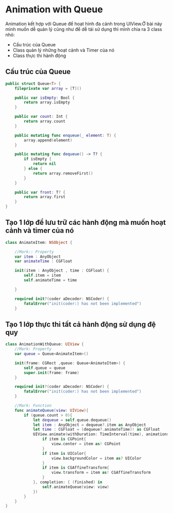 # **Animation with Queue**

Animation kết hợp với Queue để hoạt hình đa cảnh trong UIView.Ở bài này mình muốn dễ quản lý cũng như để dễ tái sử dụng thì mình chia ra 3 class nhỏ:

* Cấu trúc của Queue
* Class quản lý những hoạt cảnh và Timer của nó
* Class thực thi hành động 

## **Cấu trúc của Queue**

```Swift
public struct Queue<T> {
    fileprivate var array = [T]()

    public var isEmpty: Bool {
        return array.isEmpty
    }

    public var count: Int {
        return array.count
    }

    public mutating func enqueue(_ element: T) {
        array.append(element)
    }

    public mutating func dequeue() -> T? {
        if isEmpty {
            return nil
        } else {
            return array.removeFirst()
        }
    }

    public var front: T? {
        return array.first
    }
}
```

## Tạo 1 lớp để lưu trữ các hành động mà muốn hoạt cảnh và timer của nó

```Swift
class AnimateItem: NSObject {

    //Mark:: Property
    var item : AnyObject
    var animateTime : CGFloat

    init(item : AnyObject , time : CGFloat) {
        self.item = item
        self.animateTime = time

    }

    required init?(coder aDecoder: NSCoder) {
        fatalError("init(coder:) has not been implemented")
    }
```

## Tạo 1 lớp thực thi tất cả hành động sử dụng đệ quy

```Swift
class AnimationWithQueue: UIView {
    //Mark: Property
    var queue = Queue<AnimateItem>()

    init(frame: CGRect ,queue: Queue<AnimateItem>) {
        self.queue = queue
        super.init(frame: frame)
    }

    required init?(coder aDecoder: NSCoder) {
        fatalError("init(coder:) has not been implemented")
    }

    //Mark: Function
    func animateQueue(view: UIView){
        if (queue.count > 0){
            let dequeue = self.queue.dequeue()
            let item : AnyObject = dequeue?.item as AnyObject
            let time : CGFloat = (dequeue?.animateTime)! as CGFloat
            UIView.animate(withDuration: TimeInterval(time), animations: {
                if item is CGPoint{
                    view.center = item as! CGPoint
                }
                if item is UIColor{
                    view.backgroundColor = item as? UIColor
                }
                if item is CGAffineTransform{
                    view.transform = item as! CGAffineTransform
                }
            }, completion: { (finished) in
                self.animateQueue(view: view)
            })
        }
    }   
}
```



